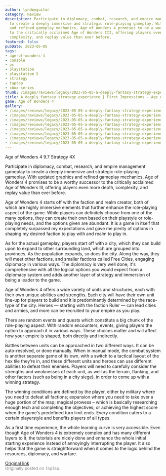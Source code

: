 ```yaml
---
author: lyndonguitar
category: Review
description: Participate in diplomacy, combat, research, and empire management gameplay
  to create a deeply immersive and strategic role-playing gameplay. With updated graphics
  and refined gameplay mechanics, Age of Wonders 4 promises to be a worthy successor
  to the critically acclaimed Age of Wonders III, offering players even more depth,
  complexity, and replay value than ever before.
featured: false
pubDate: 2023-05-05
tags:
- age-of-wonders-4
- console
- pc
- playstation
- playstation 5
- strategy
- taptap
- xbox series
thumb: /images/reviews/legacy/2023-05-05-a-deeply-fantasy-strategy-experience--first-impressions---age-of-wonders-4-0.avif
title: A deeply fantasy strategy experience | First Impressions - Age of Wonders 4
game: Age of Wonders 4
gallery:
- /images/reviews/legacy/2023-05-05-a-deeply-fantasy-strategy-experience--first-impressions---age-of-wonders-4-0.avif
- /images/reviews/legacy/2023-05-05-a-deeply-fantasy-strategy-experience--first-impressions---age-of-wonders-4-1.avif
- /images/reviews/legacy/2023-05-05-a-deeply-fantasy-strategy-experience--first-impressions---age-of-wonders-4-2.avif
- /images/reviews/legacy/2023-05-05-a-deeply-fantasy-strategy-experience--first-impressions---age-of-wonders-4-3.avif
- /images/reviews/legacy/2023-05-05-a-deeply-fantasy-strategy-experience--first-impressions---age-of-wonders-4-4.avif
- /images/reviews/legacy/2023-05-05-a-deeply-fantasy-strategy-experience--first-impressions---age-of-wonders-4-5.avif
- /images/reviews/legacy/2023-05-05-a-deeply-fantasy-strategy-experience--first-impressions---age-of-wonders-4-6.avif
- /images/reviews/legacy/2023-05-05-a-deeply-fantasy-strategy-experience--first-impressions---age-of-wonders-4-7.avif
---
```

Age of Wonders 4
9.7
Strategy
4X

Participate in diplomacy, combat, research, and empire management gameplay to create a deeply immersive and strategic role-playing gameplay. With updated graphics and refined gameplay mechanics, Age of Wonders 4 promises to be a worthy successor to the critically acclaimed Age of Wonders III, offering players even more depth, complexity, and replay value than ever before.

Age of Wonders 4 starts off with the faction and realm creator, both of which are highly immersive elements that further enhance the role-playing aspect of the game. While players can definitely choose from one of the many options, they can create their own based on their playstyle or role-playing needs, and the options given are abundant. It is a game in itself that completely surpassed my expectations and gave me plenty of options in shaping my desired faction to play with and realm to play in.

As for the actual gameplay, players start off with a city, which they can build upon to expand to other surrounding land, which are grouped into provinces. As the population expands, so does the city. Along the way, they will meet other factions, and smaller factions called Free Cities, engaging diplomacy in various ways. The diplomacy is very well done; it's comprehensive with all the logical options you would expect from a diplomacy system and adds another layer of strategy and immersion of being a leader to the game.

Age of Wonders 4 offers a wide variety of units and structures, each with their own unique abilities and strengths. Each city will have their own unit line-up for players to build and it is predominantly determined by the race-type of the city. Heroes — starting with the faction Ruler — can lead cities and armies, and more can be recruited to your empire as you play.

There are random events and quests which constitute a big chunk of the role-playing aspect. With random encounters, events, giving players the option to approach it in various ways. These choices matter and will affect how your empire is shaped, both directly and indirectly.

Battles between units can be approached in two different ways. It can be auto-resolved, or done manually. When in manual mode, the combat system is another separate game of its own, with a switch to a tactical layout of the hex tile they’re in, and these different units and heroes can use different abilities to defeat their enemies. Players will need to carefully consider the strengths and weaknesses of each unit, as well as the terrain, flanking, and other factors (such as being in a city siege), in order to come up with a winning strategy.

The winning conditions are defined by the player, either by military where you need to defeat all factions; expansion where you need to take over a huge portion of the map; magical prowess – which is basically researching enough tech and completing the objectives; or achieving the highest score when the game's predefined turn limit ends. Every condition caters to a certain playerstyle and benefits players of all types.

As a first time experience, the whole learning curve is very accessible. Even though Age of Wonders 4 is extremely complex and has many different layers to it, the tutorials are nicely done and enhance the whole initial starting experience instead of annoyingly interrupting the player. It also helps that the game is straightforward when it comes to the logic behind the resources, diplomacy, and warfare.

[Original link](https://www.taptap.io/post/5335668)<br><span style="font-size: 0.95em; color: #888;">Originally posted on TapTap.</span>